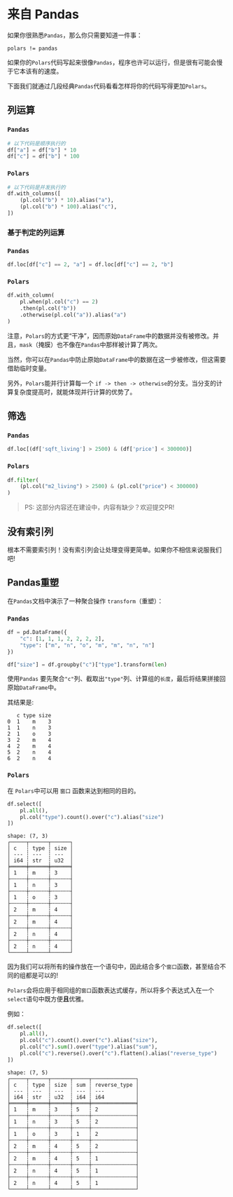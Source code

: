 # 来自 Pandas

如果你很熟悉`Pandas`，那么你只需要知道一件事：

```
polars != pandas
```

如果你的`Polars`代码写起来很像`Pandas`，程序也许可以运行，但是很有可能会慢于它本该有的速度。

下面我们就通过几段经典`Pandas`代码看看怎样将你的代码写得更加`Polars`。

## 列运算

### `Pandas`

```python
# 以下代码是顺序执行的
df["a"] = df["b"] * 10
df["c"] = df["b"] * 100
```

### `Polars`

```python
# 以下代码是并发执行的
df.with_columns([
    (pl.col("b") * 10).alias("a"),
    (pl.col("b") * 100).alias("c"),
])
```

### 基于判定的列运算

### `Pandas`

```python
df.loc[df["c"] == 2, "a"] = df.loc[df["c"] == 2, "b"]
```

### `Polars`

```python
df.with_column(
    pl.when(pl.col("c") == 2)
    .then(pl.col("b"))
    .otherwise(pl.col("a")).alias("a")
)
```

注意，`Polars`的方式更“干净”，因而原始`DataFrame`中的数据并没有被修改。并且，`mask`（掩膜）也不像在`Pandas`中那样被计算了两次。

当然，你可以在`Pandas`中防止原始`DataFrame`中的数据在这一步被修改，但这需要借助临时变量。

另外，`Polars`能并行计算每一个 `if -> then -> otherwise`的分支。当分支的计算复杂度提高时，就能体现并行计算的优势了。

## 筛选

### `Pandas`

```python
df.loc[(df['sqft_living'] > 2500) & (df['price'] < 300000)]
```

### `Polars`

```python
df.filter(
    (pl.col("m2_living") > 2500) & (pl.col("price") < 300000)
)
```

> PS: 这部分内容还在建设中，内容有缺少？欢迎提交PR!

## 没有索引列

根本不需要索引列！没有索引列会让处理变得更简单。如果你不相信来说服我们吧!

## Pandas重塑

在`Pandas`文档中演示了一种聚合操作 `transform`（重塑）：

### `Pandas`

```python
df = pd.DataFrame({
    "c": [1, 1, 1, 2, 2, 2, 2],
    "type": ["m", "n", "o", "m", "m", "n", "n"]
})

df["size"] = df.groupby("c")["type"].transform(len)
```

使用`Pandas` 要先聚合`"c"`列、截取出`"type"`列、计算组的`长度`，最后将结果拼接回原始`DataFrame`中。

其结果是:

```
   c type size
0  1    m    3
1  1    n    3
2  1    o    3
3  2    m    4
4  2    m    4
5  2    n    4
6  2    n    4
```

### `Polars`

在 `Polars`中可以用 `窗口` 函数来达到相同的目的。

```python
df.select([
    pl.all(),
    pl.col("type").count().over("c").alias("size")
])
```

```
shape: (7, 3)
┌─────┬──────┬──────┐
│ c   ┆ type ┆ size │
│ --- ┆ ---  ┆ ---  │
│ i64 ┆ str  ┆ u32  │
╞═════╪══════╪══════╡
│ 1   ┆ m    ┆ 3    │
├╌╌╌╌╌┼╌╌╌╌╌╌┼╌╌╌╌╌╌┤
│ 1   ┆ n    ┆ 3    │
├╌╌╌╌╌┼╌╌╌╌╌╌┼╌╌╌╌╌╌┤
│ 1   ┆ o    ┆ 3    │
├╌╌╌╌╌┼╌╌╌╌╌╌┼╌╌╌╌╌╌┤
│ 2   ┆ m    ┆ 4    │
├╌╌╌╌╌┼╌╌╌╌╌╌┼╌╌╌╌╌╌┤
│ 2   ┆ m    ┆ 4    │
├╌╌╌╌╌┼╌╌╌╌╌╌┼╌╌╌╌╌╌┤
│ 2   ┆ n    ┆ 4    │
├╌╌╌╌╌┼╌╌╌╌╌╌┼╌╌╌╌╌╌┤
│ 2   ┆ n    ┆ 4    │
└─────┴──────┴──────┘
```

因为我们可以将所有的操作放在一个语句中，因此结合多个`窗口`函数，甚至结合不同的组都是可以的!

`Polars`会将应用于相同组的`窗口`函数表达式缓存，所以将多个表达式入在一个`select`语句中既方便**且**优雅。

例如：

```python
df.select([
    pl.all(),
    pl.col("c").count().over("c").alias("size"),
    pl.col("c").sum().over("type").alias("sum"),
    pl.col("c").reverse().over("c").flatten().alias("reverse_type")
])
```

```
shape: (7, 5)
┌─────┬──────┬──────┬─────┬──────────────┐
│ c   ┆ type ┆ size ┆ sum ┆ reverse_type │
│ --- ┆ ---  ┆ ---  ┆ --- ┆ ---          │
│ i64 ┆ str  ┆ u32  ┆ i64 ┆ i64          │
╞═════╪══════╪══════╪═════╪══════════════╡
│ 1   ┆ m    ┆ 3    ┆ 5   ┆ 2            │
├╌╌╌╌╌┼╌╌╌╌╌╌┼╌╌╌╌╌╌┼╌╌╌╌╌┼╌╌╌╌╌╌╌╌╌╌╌╌╌╌┤
│ 1   ┆ n    ┆ 3    ┆ 5   ┆ 2            │
├╌╌╌╌╌┼╌╌╌╌╌╌┼╌╌╌╌╌╌┼╌╌╌╌╌┼╌╌╌╌╌╌╌╌╌╌╌╌╌╌┤
│ 1   ┆ o    ┆ 3    ┆ 1   ┆ 2            │
├╌╌╌╌╌┼╌╌╌╌╌╌┼╌╌╌╌╌╌┼╌╌╌╌╌┼╌╌╌╌╌╌╌╌╌╌╌╌╌╌┤
│ 2   ┆ m    ┆ 4    ┆ 5   ┆ 2            │
├╌╌╌╌╌┼╌╌╌╌╌╌┼╌╌╌╌╌╌┼╌╌╌╌╌┼╌╌╌╌╌╌╌╌╌╌╌╌╌╌┤
│ 2   ┆ m    ┆ 4    ┆ 5   ┆ 1            │
├╌╌╌╌╌┼╌╌╌╌╌╌┼╌╌╌╌╌╌┼╌╌╌╌╌┼╌╌╌╌╌╌╌╌╌╌╌╌╌╌┤
│ 2   ┆ n    ┆ 4    ┆ 5   ┆ 1            │
├╌╌╌╌╌┼╌╌╌╌╌╌┼╌╌╌╌╌╌┼╌╌╌╌╌┼╌╌╌╌╌╌╌╌╌╌╌╌╌╌┤
│ 2   ┆ n    ┆ 4    ┆ 5   ┆ 1            │
└─────┴──────┴──────┴─────┴──────────────┘
```
